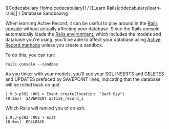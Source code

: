 [[Codecabulary Home|codecabulary]] / [[Learn Rails|codecabulary/learn-rails]] / Database Sandboxing

<!-- ---title: Database Sandboxing -->

When learning Active Record, it can be useful to play around in the [Rails console](google.com) without actually affecting your database. Since the Rails console automatically loads the [Rails environment](google.com), which includes the models and database you're using, you'll be able to affect your database using [Active Record methods](google.com) unless you create a sandbox. 

To do this, you can run:

	rails console --sandbox
	
As you tinker with your models, you'll see your SQL INSERTS and DELETES and UPDATES prefaced by SAVEPOINT lines, indicating that the database will be rolled back on quit.

	1.9.3-p392 :001 > Event.create(location: "Back Bay")
   	(0.2ms)  SAVEPOINT active_record_1
   	
Which Rails will remind you of on exit.
	
	1.9.3-p392 :002 > exit
   	(0.6ms)  ROLLBACK
	
